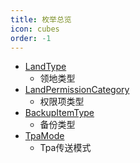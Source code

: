 ```yaml
---
title: 枚举总览
icon: cubes
order: -1
---
```


- [LandType](./LandType.md)
  - 领地类型
- [LandPermissionCategory](./LandPermissionCategory.md)
  - 权限项类型
- [BackupItemType](./BackupItemType.md)
  - 备份类型
- [TpaMode](./TpaMode.md)
  - Tpa传送模式
    